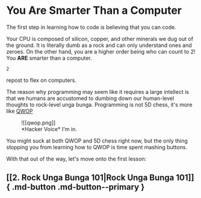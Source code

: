 # You Are Smarter Than a Computer

The first step in learning how to code is believing that you can code.

Your CPU is composed of silicon, copper, and other minerals we dug out of the ground. It is literally dumb as a rock and can only understand ones and zeroes. On the other hand, you are a higher order being who can count to 2! You **ARE** smarter than a computer.

```
2
```
repost to flex on computers.

The reason why programming may seem like it requires a large intellect is that we humans are accustomed to dumbing down our human-level thoughts to rock-level unga bunga. Programming is not 5D chess, it's more like [QWOP](http://www.foddy.net/Athletics.html) 

<figure markdown>
![[qwop.png]]
<figcaption>*Hacker Voice* I'm in.</figcaption>
</figure>

You might suck at both QWOP and 5D chess right now, but the only thing stopping you from learning how to QWOP is time spent mashing buttons.

With that out of the way, let's move onto the first lesson:
## [[2. Rock Unga Bunga 101|Rock Unga Bunga 101]]{ .md-button .md-button--primary }
